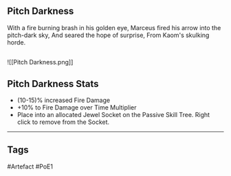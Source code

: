 ## Pitch Darkness
With a fire burning brash in his golden eye,
Marceus fired his arrow into the pitch-dark sky,
And seared the hope of surprise,
From Kaom's skulking horde.
##
![[Pitch Darkness.png]]
## Pitch Darkness Stats
- (10-15)% increased Fire Damage
- +10% to Fire Damage over Time Multiplier
- Place into an allocated Jewel Socket on the Passive Skill Tree. Right click to remove from the Socket.


---
## Tags
#Artefact
#PoE1